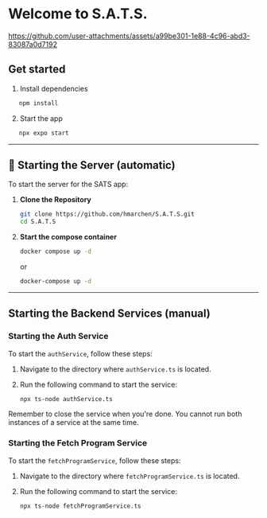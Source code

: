 # Welcome to S.A.T.S.



https://github.com/user-attachments/assets/a99be301-1e88-4c96-abd3-83087a0d7192




## Get started

1. Install dependencies

   
```bash
   npm install
```

2. Start the app

   
```bash
   npx expo start
```

---

## 🚀 Starting the Server (automatic)

To start the server for the SATS app:

1. **Clone the Repository**
   ```bash
   git clone https://github.com/hmarchen/S.A.T.S.git
   cd S.A.T.S
2. **Start the compose container**
   ```bash
   docker compose up -d
   ```
   or
   ```bash
   docker-compose up -d
---

## Starting the Backend Services (manual)

### Starting the Auth Service

To start the `authService`, follow these steps:

1. Navigate to the directory where `authService.ts` is located.
2. Run the following command to start the service:

   ```bash
   npx ts-node authService.ts
   ```

Remember to close the service when you're done. You cannot run both instances of a service at the same time.

### Starting the Fetch Program Service

To start the `fetchProgramService`, follow these steps:

1. Navigate to the directory where `fetchProgramService.ts` is located.
2. Run the following command to start the service:

   ```bash
   npx ts-node fetchProgramService.ts
   ```
